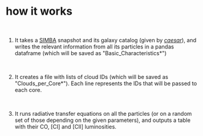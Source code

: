 # how it works

<br>

1) It takes a [SIMBA](http://simba.roe.ac.uk/) snapshot and its galaxy catalog (given by *[caesar](https://caesar.readthedocs.io/en/latest/)*), and writes the relevant information from all its particles in a pandas dataframe (which will be saved as "Basic_Characteristics*")

<br>

2) It creates a file with lists of cloud IDs (which will be saved as "Clouds_per_Core*"). Each line represents the IDs that will be passed to each core.

<br>

3) It runs radiative transfer equations on all the particles (or on a random set of those depending on the given parameters), and outputs a table with their CO, [CI] and [CII] luminosities.